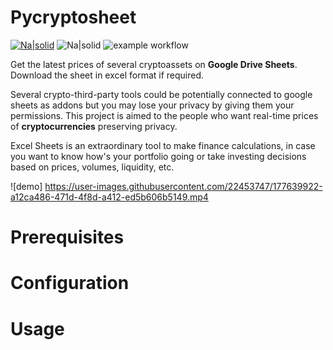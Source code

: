# Pycryptosheet

  

[![Na|solid](https://img.shields.io/badge/license-GPL-brightgreen)](https://github.com/alturiano/pycryptosheet/blob/main/LICENSE) ![Na|solid](https://img.shields.io/badge/python-3.8-brightgreen) ![example workflow](https://github.com/alturiano/pycryptosheet/actions/workflows/python-app.yml/badge.svg)

 
Get the latest prices of several cryptoassets on **Google Drive Sheets**. Download the sheet in excel format if required.
  
Several crypto-third-party tools could be potentially connected to google sheets as addons but you may lose your privacy by giving them your permissions. This project is aimed to the people who want real-time prices of **cryptocurrencies** preserving privacy.


Excel Sheets is an extraordinary tool to make finance calculations, in case you want to know how's your portfolio going or take investing decisions based on prices, volumes, liquidity, etc.

 ![demo] https://user-images.githubusercontent.com/22453747/177639922-a12ca486-471d-4f8d-a412-ed5b606b5149.mp4
  

# Prerequisites

# Configuration

# Usage

  
